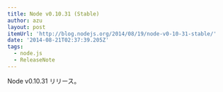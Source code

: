 ```yaml
---
title: Node v0.10.31 (Stable)
author: azu
layout: post
itemUrl: 'http://blog.nodejs.org/2014/08/19/node-v0-10-31-stable/'
date: '2014-08-21T02:37:39.205Z'
tags:
  - node.js
  - ReleaseNote
---
```

Node v0.10.31 リリース。

